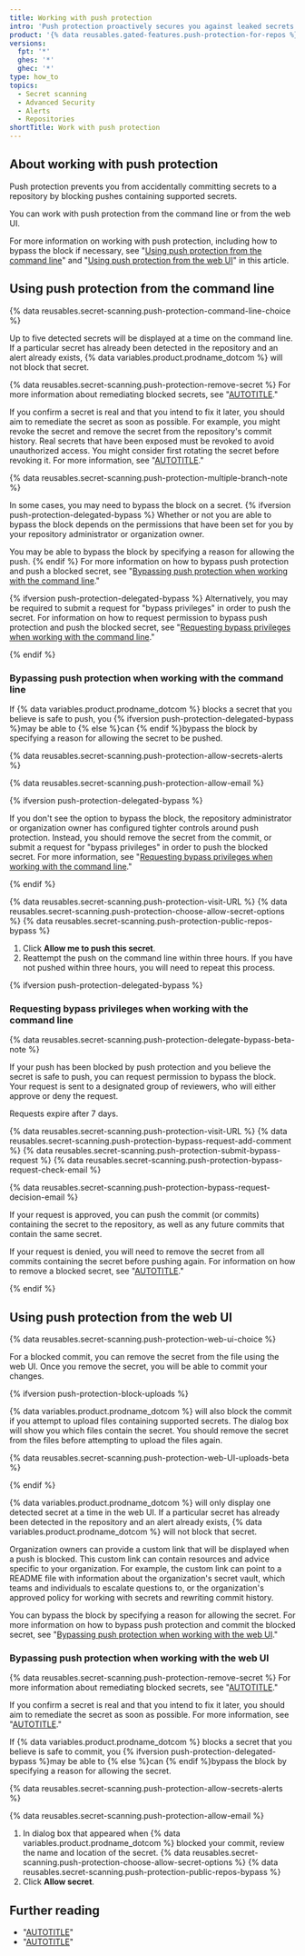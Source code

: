 ```yaml
---
title: Working with push protection
intro: 'Push protection proactively secures you against leaked secrets in your repositories by blocking pushes containing secrets. To push a commit containing a secret, you must specify a reason for bypassing the block{% ifversion push-protection-delegated-bypass %}, or, if required, request bypass privileges to bypass the block{% endif %}.'
product: '{% data reusables.gated-features.push-protection-for-repos %}'
versions:
  fpt: '*'
  ghes: '*'
  ghec: '*'
type: how_to
topics:
  - Secret scanning
  - Advanced Security
  - Alerts
  - Repositories
shortTitle: Work with push protection
---
```


## About working with push protection

Push protection prevents you from accidentally committing secrets to a repository by blocking pushes containing supported secrets.

You can work with push protection from the command line or from the web UI.

For more information on working with push protection, including how to bypass the block if necessary, see "[Using push protection from the command line](#using-push-protection-from-the-command-line)" and "[Using push protection from the web UI](#using-push-protection-from-the-web-ui)" in this article.

## Using push protection from the command line

{% data reusables.secret-scanning.push-protection-command-line-choice %}

Up to five detected secrets will be displayed at a time on the command line. If a particular secret has already been detected in the repository and an alert already exists, {% data variables.product.prodname_dotcom %} will not block that secret.

{% data reusables.secret-scanning.push-protection-remove-secret %} For more information about remediating blocked secrets, see "[AUTOTITLE](/code-security/secret-scanning/pushing-a-branch-blocked-by-push-protection#resolving-a-blocked-push-on-the-command-line)."

If you confirm a secret is real and that you intend to fix it later, you should aim to remediate the secret as soon as possible. For example, you might revoke the secret and remove the secret from the repository's commit history. Real secrets that have been exposed must be revoked to avoid unauthorized access. You might consider first rotating the secret before revoking it. For more information, see "[AUTOTITLE](/authentication/keeping-your-account-and-data-secure/removing-sensitive-data-from-a-repository)."

{% data reusables.secret-scanning.push-protection-multiple-branch-note %}

In some cases, you may need to bypass the block on a secret. {% ifversion push-protection-delegated-bypass %} Whether or not you are able to bypass the block depends on the permissions that have been set for you by your repository administrator or organization owner.

You may be able to bypass the block by specifying a reason for allowing the push. {% endif %} For more information on how to bypass push protection and push a blocked secret, see "[Bypassing push protection when working with the command line](#bypassing-push-protection-when-working-with-the-command-line)."

{% ifversion push-protection-delegated-bypass %} Alternatively, you may be required to submit a request for "bypass privileges" in order to push the secret. For information on how to request permission to bypass push protection and push the blocked secret, see "[Requesting bypass privileges when working with the command line](#requesting-bypass-privileges-when-working-with-the-command-line)."

{% endif %}

### Bypassing push protection when working with the command line

If {% data variables.product.prodname_dotcom %} blocks a secret that you believe is safe to push, you {% ifversion push-protection-delegated-bypass %}may be able to {% else %}can {% endif %}bypass the block by specifying a reason for allowing the secret to be pushed.

{% data reusables.secret-scanning.push-protection-allow-secrets-alerts %}

{% data reusables.secret-scanning.push-protection-allow-email %}

{% ifversion push-protection-delegated-bypass %}

If you don't see the option to bypass the block, the repository administrator or organization owner has configured tighter controls around push protection. Instead, you should remove the secret from the commit, or submit a request for "bypass privileges" in order to push the blocked secret. For more information, see "[Requesting bypass privileges when working with the command line](#requesting-bypass-privileges-when-working-with-the-command-line)."

{% endif %}

{% data reusables.secret-scanning.push-protection-visit-URL %}
{% data reusables.secret-scanning.push-protection-choose-allow-secret-options %}
{% data reusables.secret-scanning.push-protection-public-repos-bypass %}
1. Click **Allow me to push this secret**.
1. Reattempt the push on the command line within three hours. If you have not pushed within three hours, you will need to repeat this process.

{% ifversion push-protection-delegated-bypass %}

### Requesting bypass privileges when working with the command line

{% data reusables.secret-scanning.push-protection-delegate-bypass-beta-note %}

If your push has been blocked by push protection and you believe the secret is safe to push, you can request permission to bypass the block. Your request is sent to a designated group of reviewers, who will either approve or deny the request.

Requests expire after 7 days.

{% data reusables.secret-scanning.push-protection-visit-URL %}
{% data reusables.secret-scanning.push-protection-bypass-request-add-comment %}
{% data reusables.secret-scanning.push-protection-submit-bypass-request %}
{% data reusables.secret-scanning.push-protection-bypass-request-check-email %}

{% data reusables.secret-scanning.push-protection-bypass-request-decision-email %}

If your request is approved, you can push the commit (or commits) containing the secret to the repository, as well as any future commits that contain the same secret.

If your request is denied, you will need to remove the secret from all commits containing the secret before pushing again. For information on how to remove a blocked secret, see "[AUTOTITLE](/code-security/secret-scanning/pushing-a-branch-blocked-by-push-protection#resolving-a-blocked-push-on-the-command-line)."

{% endif %}

## Using push protection from the web UI

{% data reusables.secret-scanning.push-protection-web-ui-choice %}

For a blocked commit, you can remove the secret from the file using the web UI. Once you remove the secret, you will be able to commit your changes.

{% ifversion push-protection-block-uploads %}

{% data variables.product.prodname_dotcom %} will also block the commit if you attempt to upload files containing supported secrets. The dialog box will show you which files contain the secret. You should remove the secret from the files before attempting to upload the files again.

{% data reusables.secret-scanning.push-protection-web-UI-uploads-beta %}

{% endif %}

{% data variables.product.prodname_dotcom %} will only display one detected secret at a time in the web UI. If a particular secret has already been detected in the repository and an alert already exists, {% data variables.product.prodname_dotcom %} will not block that secret.

Organization owners can provide a custom link that will be displayed when a push is blocked. This custom link can contain resources and advice specific to your organization. For example, the custom link can point to a README file with information about the organization's secret vault, which teams and individuals to escalate questions to, or the organization's approved policy for working with secrets and rewriting commit history.

You can bypass the block by specifying a reason for allowing the secret. For more information on how to bypass push protection and commit the blocked secret, see "[Bypassing push protection when working with the web UI](#bypassing-push-protection-when-working-with-the-web-ui)."

### Bypassing push protection when working with the web UI

{% data reusables.secret-scanning.push-protection-remove-secret %} For more information about remediating blocked secrets, see "[AUTOTITLE](/code-security/secret-scanning/pushing-a-branch-blocked-by-push-protection#resolving-a-blocked-push-in-the-web-ui)."

If you confirm a secret is real and that you intend to fix it later, you should aim to remediate the secret as soon as possible. For more information, see "[AUTOTITLE](/authentication/keeping-your-account-and-data-secure/removing-sensitive-data-from-a-repository)."

If {% data variables.product.prodname_dotcom %} blocks a secret that you believe is safe to commit, you {% ifversion push-protection-delegated-bypass %}may be able to {% else %}can {% endif %}bypass the block by specifying a reason for allowing the secret.

{% data reusables.secret-scanning.push-protection-allow-secrets-alerts %}

{% data reusables.secret-scanning.push-protection-allow-email %}

1. In dialog box that appeared when {% data variables.product.prodname_dotcom %} blocked your commit, review the name and location of the secret.
{% data reusables.secret-scanning.push-protection-choose-allow-secret-options %}
{% data reusables.secret-scanning.push-protection-public-repos-bypass %}
1. Click **Allow secret**.

## Further reading

* "[AUTOTITLE](/code-security/secret-scanning/pushing-a-branch-blocked-by-push-protection)"
* "[AUTOTITLE](/code-security/secret-scanning/push-protection-for-repositories-and-organizations)"
